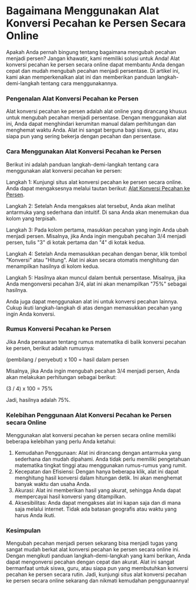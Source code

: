 Bagaimana Menggunakan Alat Konversi Pecahan ke Persen Secara Online
===================================================================

Apakah Anda pernah bingung tentang bagaimana mengubah pecahan menjadi persen? Jangan khawatir, kami memiliki solusi untuk Anda! Alat konversi pecahan ke persen secara online dapat membantu Anda dengan cepat dan mudah mengubah pecahan menjadi persentase. Di artikel ini, kami akan memperkenalkan alat ini dan memberikan panduan langkah-demi-langkah tentang cara menggunakannya.

### Pengenalan Alat Konversi Pecahan ke Persen

Alat konversi pecahan ke persen adalah alat online yang dirancang khusus untuk mengubah pecahan menjadi persentase. Dengan menggunakan alat ini, Anda dapat menghindari kerumitan manual dalam perhitungan dan menghemat waktu Anda. Alat ini sangat berguna bagi siswa, guru, atau siapa pun yang sering bekerja dengan pecahan dan persentase.

### Cara Menggunakan Alat Konversi Pecahan ke Persen

Berikut ini adalah panduan langkah-demi-langkah tentang cara menggunakan alat konversi pecahan ke persen:

Langkah 1: Kunjungi situs alat konversi pecahan ke persen secara online. Anda dapat mengaksesnya melalui tautan berikut: [Alat Konversi Pecahan ke Persen](https://www.onlinecalculatorsfree.com/id/convert/fraction-to-percent.html).

Langkah 2: Setelah Anda mengakses alat tersebut, Anda akan melihat antarmuka yang sederhana dan intuitif. Di sana Anda akan menemukan dua kolom yang terpisah.

Langkah 3: Pada kolom pertama, masukkan pecahan yang ingin Anda ubah menjadi persen. Misalnya, jika Anda ingin mengubah pecahan 3/4 menjadi persen, tulis "3" di kotak pertama dan "4" di kotak kedua.

Langkah 4: Setelah Anda memasukkan pecahan dengan benar, klik tombol "Konversi" atau "Hitung". Alat ini akan secara otomatis menghitung dan menampilkan hasilnya di kolom kedua.

Langkah 5: Hasilnya akan muncul dalam bentuk persentase. Misalnya, jika Anda mengonversi pecahan 3/4, alat ini akan menampilkan "75%" sebagai hasilnya.

Anda juga dapat menggunakan alat ini untuk konversi pecahan lainnya. Cukup ikuti langkah-langkah di atas dengan memasukkan pecahan yang ingin Anda konversi.

### Rumus Konversi Pecahan ke Persen

Jika Anda penasaran tentang rumus matematika di balik konversi pecahan ke persen, berikut adalah rumusnya:

(pembilang / penyebut) x 100 = hasil dalam persen

Misalnya, jika Anda ingin mengubah pecahan 3/4 menjadi persen, Anda akan melakukan perhitungan sebagai berikut:

(3 / 4) x 100 = 75%

Jadi, hasilnya adalah 75%.

### Kelebihan Penggunaan Alat Konversi Pecahan ke Persen secara Online

Menggunakan alat konversi pecahan ke persen secara online memiliki beberapa kelebihan yang perlu Anda ketahui:

1. Kemudahan Penggunaan: Alat ini dirancang dengan antarmuka yang sederhana dan mudah dipahami. Anda tidak perlu memiliki pengetahuan matematika tingkat tinggi atau menggunakan rumus-rumus yang rumit.
2. Kecepatan dan Efisiensi: Dengan hanya beberapa klik, alat ini dapat menghitung hasil konversi dalam hitungan detik. Ini akan menghemat banyak waktu dan usaha Anda.
3. Akurasi: Alat ini memberikan hasil yang akurat, sehingga Anda dapat mempercayai hasil konversi yang ditampilkan.
4. Aksesibilitas: Anda dapat mengakses alat ini kapan saja dan di mana saja melalui internet. Tidak ada batasan geografis atau waktu yang harus Anda ikuti.

### Kesimpulan

Mengubah pecahan menjadi persen sekarang bisa menjadi tugas yang sangat mudah berkat alat konversi pecahan ke persen secara online ini. Dengan mengikuti panduan langkah-demi-langkah yang kami berikan, Anda dapat mengonversi pecahan dengan cepat dan akurat. Alat ini sangat bermanfaat untuk siswa, guru, atau siapa pun yang membutuhkan konversi pecahan ke persen secara rutin. Jadi, kunjungi situs alat konversi pecahan ke persen secara online sekarang dan nikmati kemudahan penggunaannya!